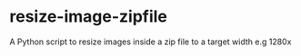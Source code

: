 # resize-image-zipfile
A Python script to resize images inside a zip file to a target width e.g 1280x
